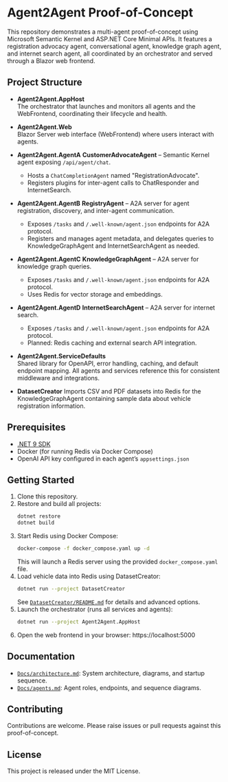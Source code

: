 # Agent2Agent Proof-of-Concept

This repository demonstrates a multi-agent proof-of-concept using Microsoft Semantic Kernel and ASP.NET Core Minimal APIs. It features a registration advocacy agent, conversational agent, knowledge graph agent, and internet search agent, all coordinated by an orchestrator and served through a Blazor web frontend.

## Project Structure

- **Agent2Agent.AppHost**  
  The orchestrator that launches and monitors all agents and the WebFrontend, coordinating their lifecycle and health.

- **Agent2Agent.Web**  
  Blazor Server web interface (WebFrontend) where users interact with agents.

- **Agent2Agent.AgentA**
  **CustomerAdvocateAgent** – Semantic Kernel agent exposing `/api/agent/chat`.
  - Hosts a `ChatCompletionAgent` named "RegistrationAdvocate".
  - Registers plugins for inter-agent calls to ChatResponder and InternetSearch.

- **Agent2Agent.AgentB**
  **RegistryAgent** – A2A server for agent registration, discovery, and inter-agent communication.
  - Exposes `/tasks` and `/.well-known/agent.json` endpoints for A2A protocol.
  - Registers and manages agent metadata, and delegates queries to KnowledgeGraphAgent and InternetSearchAgent as needed.

- **Agent2Agent.AgentC**
  **KnowledgeGraphAgent** – A2A server for knowledge graph queries.
  - Exposes `/tasks` and `/.well-known/agent.json` endpoints for A2A protocol.
  - Uses Redis for vector storage and embeddings.

- **Agent2Agent.AgentD**
  **InternetSearchAgent** – A2A server for internet search.
  - Exposes `/tasks` and `/.well-known/agent.json` endpoints for A2A protocol.
  - Planned: Redis caching and external search API integration.

- **Agent2Agent.ServiceDefaults**  
  Shared library for OpenAPI, error handling, caching, and default endpoint mapping.
  All agents and services reference this for consistent middleware and integrations.

- **DatasetCreator**
  Imports CSV and PDF datasets into Redis for the KnowledgeGraphAgent containing sample data about
  vehicle registration information.

## Prerequisites

- [.NET 9 SDK](https://dotnet.microsoft.com/download)
- Docker (for running Redis via Docker Compose)
- OpenAI API key configured in each agent’s `appsettings.json`

## Getting Started

1. Clone this repository.
2. Restore and build all projects:
   ```bash
   dotnet restore
   dotnet build
   ```
3. Start Redis using Docker Compose:
   ```bash
   docker-compose -f docker_compose.yaml up -d
   ```
   This will launch a Redis server using the provided `docker_compose.yaml` file.
4. Load vehicle data into Redis using DatasetCreator:
   ```bash
   dotnet run --project DatasetCreator
   ```
   See [`DatasetCreator/README.md`](DatasetCreator/README.md) for details and advanced options.
5. Launch the orchestrator (runs all services and agents):
   ```bash
   dotnet run --project Agent2Agent.AppHost
   ```
6. Open the web frontend in your browser:
   https://localhost:5000

## Documentation

- [`Docs/architecture.md`](Docs/architecture.md): System architecture, diagrams, and startup sequence.
- [`Docs/agents.md`](Docs/agents.md): Agent roles, endpoints, and sequence diagrams.

## Contributing

Contributions are welcome. Please raise issues or pull requests against this proof-of-concept.

## License

This project is released under the MIT License.